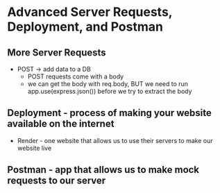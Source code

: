 # Advanced Server Requests, Deployment, and Postman

## More Server Requests

- POST -> add data to a DB
  - POST requests come with a body
  - we can get the body with req.body, BUT we need to run app.use(express.json()) before we try to extract the body

## Deployment - process of making your website available on the internet

- Render - one website that allows us to use their servers to make our website live

## Postman - app that allows us to make mock requests to our server
